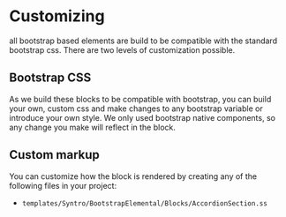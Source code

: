 # Customizing
all bootstrap based elements are build to be compatible with the standard
bootstrap css. There are two levels of customization possible.

## Bootstrap CSS
As we build these blocks to be compatible with bootstrap, you can build your
own, custom css and make changes to any bootstrap variable or introduce your
own style. We only used bootstrap native components, so any change you make
will reflect in the block.

## Custom markup
You can customize how the block is rendered by creating any of the following
files in your project:

* `templates/Syntro/BootstrapElemental/Blocks/AccordionSection.ss`
